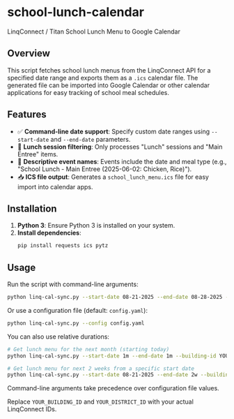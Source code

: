 # school-lunch-calendar
LinqConnect / Titan School Lunch Menu to Google Calendar

## Overview
This script fetches school lunch menus from the LinqConnect API for a specified date range and exports them as a `.ics` calendar file. The generated file can be imported into Google Calendar or other calendar applications for easy tracking of school meal schedules.

## Features
- ✅ **Command-line date support**: Specify custom date ranges using `--start-date` and `--end-date` parameters.
- 🍱 **Lunch session filtering**: Only processes "Lunch" sessions and "Main Entree" items.
- 📅 **Descriptive event names**: Events include the date and meal type (e.g., "School Lunch - Main Entree (2025-06-02: Chicken, Rice)").
- 📥 **ICS file output**: Generates a `school_lunch_menu.ics` file for easy import into calendar apps.

## Installation
1. **Python 3**: Ensure Python 3 is installed on your system.
2. **Install dependencies**:
   ```bash
   pip install requests ics pytz
   ```

## Usage
Run the script with command-line arguments:

```bash
python linq-cal-sync.py --start-date 08-21-2025 --end-date 08-28-2025 --building-id YOUR_BUILDING_ID --district-id YOUR_DISTRICT_ID
```

Or use a configuration file (default: `config.yaml`):

```bash
python linq-cal-sync.py --config config.yaml
```

You can also use relative durations:

```bash
# Get lunch menu for the next month (starting today)
python linq-cal-sync.py --start-date 1m --end-date 1m --building-id YOUR_BUILDING_ID --district-id YOUR_DISTRICT_ID

# Get lunch menu for next 2 weeks from a specific start date
python linq-cal-sync.py --start-date 08-21-2025 --end-date 2w --building-id YOUR_BUILDING_ID --district-id YOUR_DISTRICT_ID
```

Command-line arguments take precedence over configuration file values.

Replace `YOUR_BUILDING_ID` and `YOUR_DISTRICT_ID` with your actual LinqConnect IDs.

